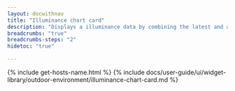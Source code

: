 ```yaml
---
layout: docwithnav
title: "Illuminance chart card"
description: "Displays a illuminance data by combining the latest and aggregated values with an optional simplified chart."
breadcrumbs: "true"
breadcrumbs-steps: "2"
hidetoc: "true"

---
```

{% include get-hosts-name.html %}
{% include docs/user-guide/ui/widget-library/outdoor-environment/illuminance-chart-card.md %}
